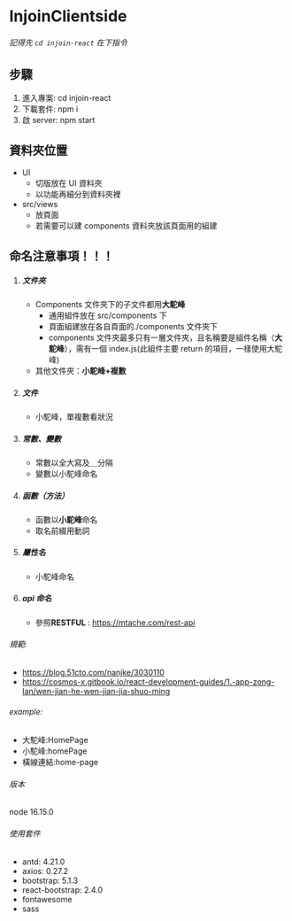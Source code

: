 # InjoinClientside

###### 記得先 `cd injoin-react` 在下指令

## 步驟

1. 進入專案: cd injoin-react
2. 下載套件: npm i
3. 啟 server: npm start

## 資料夾位置

- UI
  - 切版放在 UI 資料夾
  - 以功能再細分到資料夾裡
- src/views
  - 放頁面
  - 若需要可以建 components 資料夾放該頁面用的組建

## 命名注意事項！！！

1. ##### 文件夾
   - Components 文件夾下的子文件都用**大駝峰**
     - 通用組件放在 src/components 下
     - 頁面組建放在各自頁面的./components 文件夾下
     - components 文件夾最多只有一層文件夾，且名稱要是組件名稱（**大駝峰**），需有一個 index.js(此組件主要 return 的項目，一樣使用大駝峰)
   - 其他文件夾：**小駝峰+複數**
2. ##### 文件
   - 小駝峰，單複數看狀況
3. ##### 常數、變數
   - 常數以全大寫及＿分隔
   - 變數以小駝峰命名
4. ##### 函數（方法）
   - 函數以**小駝峰**命名
   - 取名前綴用動詞
5. ##### 屬性名

   - 小駝峰命名

6. ##### api 命名
   - 參照**RESTFUL** : https://mtache.com/rest-api

###### 規範:

- https://blog.51cto.com/nanjke/3030110
- https://cosmos-x.gitbook.io/react-development-guides/1.-app-zong-lan/wen-jian-he-wen-jian-jia-shuo-ming

###### example:

- 大駝峰:HomePage
- 小駝峰:homePage
- 橫線連結:home-page

###### 版本

node 16.15.0

###### 使用套件

- antd: 4.21.0
- axios: 0.27.2
- bootstrap: 5.1.3
- react-bootstrap: 2.4.0
- fontawesome
- sass
